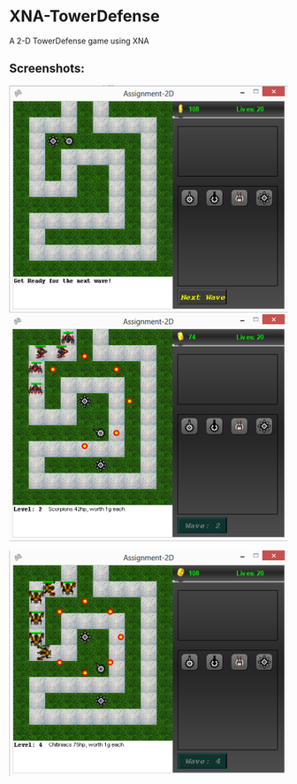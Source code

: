 XNA-TowerDefense
================

A 2-D TowerDefense game using XNA


Screenshots:
------------

![Screenshot1](Screenshots/1.png) ![Screenshot2](Screenshots/2.png)

![Screenshot1](Screenshots/3.png)